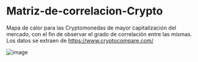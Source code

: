# Matriz-de-correlacion-Crypto

Mapa de calor para las Cryptomonedas de mayor capitalización del mercado, con el fin de observar el grado de correlación entre las mismas. Los datos se extraen de https://www.cryptocompare.com/

![image](https://user-images.githubusercontent.com/65466700/159303225-6d60ded7-81a9-4568-8721-3f8c41763fc7.png)
